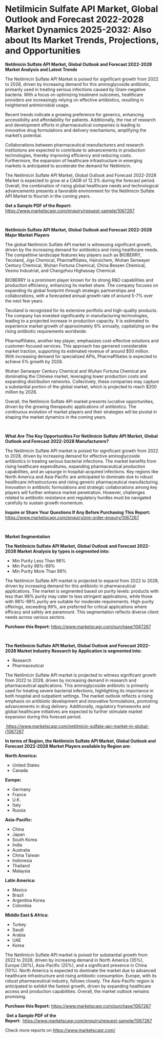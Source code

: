 <p><h1>Netilmicin Sulfate API Market, Global Outlook and Forecast 2022-2028 Market Dynamics 2025-2032: Also about Its Market Trends, Projections, and Opportunities</h1></p><p><strong>Netilmicin Sulfate API Market, Global Outlook and Forecast 2022-2028 Market Analysis and Latest Trends</strong></p>
<p><p>The Netilmicin Sulfate API Market is poised for significant growth from 2022 to 2028, driven by increasing demand for this aminoglycoside antibiotic, primarily used in treating serious infections caused by Gram-negative bacteria. With a focus on optimizing treatment outcomes, healthcare providers are increasingly relying on effective antibiotics, resulting in heightened antimicrobial usage.</p><p>Recent trends indicate a growing preference for generics, enhancing accessibility and affordability for patients. Additionally, the rise of research and development efforts in pharmaceutical companies is leading to innovative drug formulations and delivery mechanisms, amplifying the market’s potential.</p><p>Collaborations between pharmaceutical manufacturers and research institutions are expected to contribute to advancements in production technologies, thereby improving efficiency and reducing costs. Furthermore, the expansion of healthcare infrastructure in emerging markets is anticipated to accelerate the demand for Netilmicin.</p><p>The Netilmicin Sulfate API Market, Global Outlook and Forecast 2022-2028 Market is expected to grow at a CAGR of 12.3% during the forecast period. Overall, the combination of rising global healthcare needs and technological advancements presents a favorable environment for the Netilmicin Sulfate API Market to flourish in the coming years.</p></p>
<p><strong>Get a Sample PDF of the Report:&nbsp;</strong> <a href="https://www.marketscagr.com/enquiry/request-sample/1067267?utm_campaign=3098&utm_medium=2&utm_source=Github&utm_content=ia&utm_term=21032025&utm_id=netilmicin-sulfate-api-market-global-outlook-and-forecast-2022-2028">https://www.marketscagr.com/enquiry/request-sample/1067267</a></p>
<p>&nbsp;</p>
<p><strong>Netilmicin Sulfate API Market, Global Outlook and Forecast 2022-2028 Major Market Players</strong></p>
<p><p>The global Netilmicin Sulfate API market is witnessing significant growth, driven by the increasing demand for antibiotics and rising healthcare needs. The competitive landscape features key players such as BIOBERRY, Tecoland, Jigs Chemical, Pharmaffiliates, Hairuichem, Wuhan Senwayer Century Chemical, Wuhan Fortuna Chemical, China Bessen Chemical, Vesino Industrial, and Changzhou Highassay Chemical.</p><p>BIOBERRY is a prominent player known for its strong R&D capabilities and production efficiency, enhancing its market share. The company focuses on expanding its global footprint through strategic partnerships and collaborations, with a forecasted annual growth rate of around 5-7% over the next few years.</p><p>Tecoland is recognized for its extensive portfolio and high-quality products. The company has invested significantly in manufacturing technologies, leading to a projected increase in production capacity. It is estimated to experience market growth of approximately 6% annually, capitalizing on the rising antibiotic requirements worldwide.</p><p>Pharmaffiliates, another key player, emphasizes cost-effective solutions and customer-focused services. This approach has garnered considerable market traction, supporting its estimated revenue of around $50 million. With increasing demand for specialized APIs, Pharmaffiliates is expected to achieve 5% growth by 2028.</p><p>Wuhan Senwayer Century Chemical and Wuhan Fortuna Chemical are dominating the Chinese market, leveraging lower production costs and expanding distribution networks. Collectively, these companies may capture a substantial portion of the global market, which is projected to reach $200 million by 2028.</p><p>Overall, the Netilmicin Sulfate API market presents lucrative opportunities, driven by the growing therapeutic applications of antibiotics. The continuous evolution of market players and their strategies will be pivotal in shaping the market dynamics in the coming years.</p></p>
<p>&nbsp;</p>
<p><strong>What Are The Key Opportunities For Netilmicin Sulfate API Market, Global Outlook and Forecast 2022-2028 Manufacturers?</strong></p>
<p><p>The Netilmicin Sulfate API market is poised for significant growth from 2022 to 2028, driven by increasing demand for effective aminoglycoside antibiotics in treating serious bacterial infections. The market benefits from rising healthcare expenditures, expanding pharmaceutical production capabilities, and an upsurge in hospital-acquired infections. Key regions like North America and Asia-Pacific are anticipated to dominate due to robust healthcare infrastructures and rising generic pharmaceutical manufacturing. Innovation in antibiotic formulations and strategic collaborations among key players will further enhance market penetration. However, challenges related to antibiotic resistance and regulatory hurdles must be navigated carefully to sustain growth momentum.</p></p>
<p><strong>Inquire or Share Your Questions If Any Before Purchasing This Report:</strong> <a href="https://www.marketscagr.com/enquiry/pre-order-enquiry/1067267?utm_campaign=3098&utm_medium=2&utm_source=Github&utm_content=ia&utm_term=21032025&utm_id=netilmicin-sulfate-api-market-global-outlook-and-forecast-2022-2028">https://www.marketscagr.com/enquiry/pre-order-enquiry/1067267</a></p>
<p>&nbsp;</p>
<p><strong>Market Segmentation</strong></p>
<p><strong>The Netilmicin Sulfate API Market, Global Outlook and Forecast 2022-2028 Market Analysis by types is segmented into:</strong></p>
<p><ul><li>Min Purity Less Than 98%</li><li>Min Purity 98%-99%</li><li>Min Purity More Than 99%</li></ul></p>
<p><p>The Netilmicin Sulfate API market is projected to expand from 2022 to 2028, driven by increasing demand for this antibiotic in pharmaceutical applications. The market is segmented based on purity levels: products with less than 98% purity may cater to less stringent applications, while those with 98%-99% purity are suitable for moderate requirements. High-purity offerings, exceeding 99%, are preferred for critical applications where efficacy and safety are paramount. This segmentation reflects diverse client needs across various sectors.</p></p>
<p><strong>Purchase this Report:&nbsp;</strong><a href="https://www.marketscagr.com/purchase/1067267?utm_campaign=3098&utm_medium=2&utm_source=Github&utm_content=ia&utm_term=21032025&utm_id=netilmicin-sulfate-api-market-global-outlook-and-forecast-2022-2028">https://www.marketscagr.com/purchase/1067267</a></p>
<p>&nbsp;</p>
<p><strong>The Netilmicin Sulfate API Market, Global Outlook and Forecast 2022-2028 Market Industry Research by Application is segmented into:</strong></p>
<p><ul><li>Research</li><li>Pharmaceutical</li></ul></p>
<p><p>The Netilmicin Sulfate API market is projected to witness significant growth from 2022 to 2028, driven by increasing demand in research and pharmaceutical applications. This aminoglycoside antibiotic is primarily used for treating severe bacterial infections, highlighting its importance in both hospital and outpatient settings. The market outlook reflects a rising emphasis on antibiotic development and innovative formulations, promoting advancements in drug delivery. Additionally, regulatory frameworks and global healthcare initiatives are expected to further stimulate market expansion during this forecast period.</p></p>
<p><a href="https://www.marketscagr.com/netilmicin-sulfate-api-market-in-global-r1067267?utm_campaign=3098&utm_medium=2&utm_source=Github&utm_content=ia&utm_term=21032025&utm_id=netilmicin-sulfate-api-market-global-outlook-and-forecast-2022-2028">&nbsp;https://www.marketscagr.com/netilmicin-sulfate-api-market-in-global-r1067267</a></p>
<p><strong>In terms of Region, the Netilmicin Sulfate API Market, Global Outlook and Forecast 2022-2028 Market Players available by Region are:</strong></p>
<p>
    <p> <strong> North America: </strong>
        <ul>
            <li>United States</li>
            <li>Canada</li>
        </ul>
        </p> 
    <p> <strong> Europe: </strong>
        <ul>
            <li>Germany</li>
            <li>France</li>
            <li>U.K.</li>
            <li>Italy</li>
            <li>Russia</li>
        </ul>
        </p> 
    <p> <strong> Asia-Pacific: </strong>
        <ul>
            <li>China</li>
            <li>Japan</li>
            <li>South Korea</li>
            <li>India</li>
            <li>Australia</li>
            <li>China Taiwan</li>
            <li>Indonesia</li>
            <li>Thailand</li>
            <li>Malaysia</li>
        </ul>
        </p> 
    <p> <strong> Latin America: </strong>
        <ul>
            <li>Mexico</li>
            <li>Brazil</li>
            <li>Argentina Korea</li>
            <li>Colombia</li>
        </ul>
        </p> 
    <p> <strong> Middle East & Africa: </strong>
        <ul>
            <li>Turkey</li>
            <li>Saudi</li>
            <li>Arabia</li>
            <li>UAE</li>
            <li>Korea</li>
        </ul>
    </p>
    </p>
<p><p>The Netilmicin Sulfate API market is poised for substantial growth from 2022 to 2028, driven by increasing demand in North America (35%), Europe (30%), Asia-Pacific (25%), and a significant presence in China (10%). North America is expected to dominate the market due to advanced healthcare infrastructure and rising antibiotic consumption. Europe, with its robust pharmaceutical industry, follows closely. The Asia-Pacific region is anticipated to exhibit the fastest growth, driven by expanding healthcare access and production capabilities. Overall, the market outlook remains promising.</p></p>
<p><strong>Purchase this Report: </strong><a href="https://www.marketscagr.com/purchase/1067267?utm_campaign=3098&utm_medium=2&utm_source=Github&utm_content=ia&utm_term=21032025&utm_id=netilmicin-sulfate-api-market-global-outlook-and-forecast-2022-2028">https://www.marketscagr.com/purchase/1067267</a></p>
<p>&nbsp;<strong>Get a Sample PDF of the Report:&nbsp;&nbsp;</strong><a href="https://www.marketscagr.com/enquiry/request-sample/1067267?utm_campaign=3098&utm_medium=2&utm_source=Github&utm_content=ia&utm_term=21032025&utm_id=netilmicin-sulfate-api-market-global-outlook-and-forecast-2022-2028">https://www.marketscagr.com/enquiry/request-sample/1067267</a></p>
<p><strong></strong></p>
<p>Check more reports on <a href="https://www.marketscagr.com/?utm_campaign=3098&utm_medium=2&utm_source=Github&utm_content=ia&utm_term=21032025&utm_id=netilmicin-sulfate-api-market-global-outlook-and-forecast-2022-2028">https://www.marketscagr.com/</a></p>